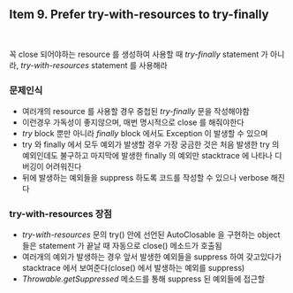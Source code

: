 ## Item 9. Prefer try-with-resources to try-finally
<br/>

꼭 close 되어야하는 resource 를 생성하여 사용할 때 *try-finally* statement 가 아니라, *try-with-resources* statement 를 사용해라

### 문제인식
* 여러개의 resource 를 사용할 경우 중첩된 *try-finally* 문을 작성해야함
* 이런경우 가독성이 좋지않으며, 매번 명시적으로 close 를 해줘야한다
* *try* block 뿐만 아니라 *finally* block 에서도 Exception 이 발생할 수 있으며
* try 와 finally 에서 모두 예외가 발생할 경우 가장 궁금한 것은 처음 발생한 try 의 예외인데도 불구하고 마지막에 발생한 finally 의 예외만 stacktrace 에 나타나 디버깅이 어려워진다
* 뒤에 발생하는 예외들을 suppress 하도록 코드를 작성할 수 있으나 verbose 해진다

### try-with-resources 장점
* *try-with-resources* 문의 try() 안에 선언된 AutoClosable 을 구현하는 object 들은 statement 가 끝날 때 자동으로 close() 메소드가 호출됨
* 여러개의 예외가 발생하는 경우 앞서 발생한 예외들을 suppress 하여 갖고있다가 stacktrace 에서 보여준다(close() 에서 발생하는 예외를 suppress)
* *Throwable.getSuppressed* 메소드를 통해 suppress 된 예외들에 접근할 
